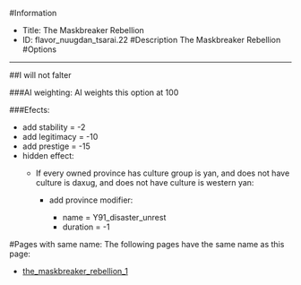 #Information
 - Title: The Maskbreaker Rebellion
 - ID: flavor_nuugdan_tsarai.22
#Description
The Maskbreaker Rebellion
#Options

___
##I will not falter

###AI weighting:
AI weights this option at 100


###Efects:<ul><li>add stability = -2</li><li>add legitimacy = -10</li><li>add prestige = -15</li><li>hidden effect:</li><ul><li>If every owned province has culture group is yan, and does not have culture is daxug, and does not have culture is western yan:</li><ul><li>add province modifier:</li><ul><li>name = Y91_disaster_unrest</li><li>duration = -1</li></ul></ul></ul></ul>


#Pages with same name:
The following pages have the same name as this page:
 - [the_maskbreaker_rebellion_1](the_maskbreaker_rebellion_1.md)
